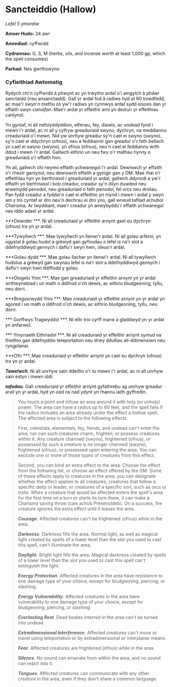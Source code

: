 # Sancteiddio (Hallow)

*Lefel 5 ymoralw*

**Amser Hudo:** 24 awr

**Amrediad:** cyffwrdd

**Cydrannau:** G, S, M (herbs, oils, and incense worth at least 1,000 gp, which the spell consumes)

**Parhad:** Nes gwrthswyno

### Cyfieithiad Awtomatig

Rydych chi'n cyffwrdd â phwynt ac yn trwytho ardal o'i amgylch â phŵer sanctaidd (neu ansanctaidd). Gall yr ardal fod â radiws hyd at 60 troedfedd, ac mae'r swyn'n methu os yw'r radiws yn cynnwys ardal sydd eisoes dan yr effaith swyn *canolfan*. Mae'r ardal yr effeithir arni yn destun yr effeithiau canlynol.

Yn gyntaf, ni all nefolyddyddion, elfenau, fey, diawls, ac undead fynd i mewn i'r ardal, ac ni all y cyfryw greaduriaid swyno, dychryn, na meddiannu creaduriaid o'i mewn. Nid yw unrhyw greadur sy'n cael ei swyno (swyno), sy'n cael ei ddychryn (ofnus), neu a feddiannir gan greadur o'r fath bellach yn cael ei swyno (swyno), yn ofnus (ofnus), neu'n cael ei feddiannu wrth ddod i mewn i'r ardal. Gallwch eithrio un neu fwy o'r mathau hynny o greaduriaid o'r effaith hon.

Yn ail, gallwch chi rwymo effaith ychwanegol i'r ardal. Dewiswch yr effaith o'r rhestr ganlynol, neu dewiswch effaith a gynigir gan y DM. Mae rhai o'r effeithiau hyn yn berthnasol i greaduriaid yr ardal; gallwch ddynodi a yw'r effaith yn berthnasol i bob creadur, creadur sy'n dilyn duwdod neu arweinydd penodol, neu greaduriaid o fath penodol, fel orcs neu droliau. Pan fydd creadur a fyddai'n cael ei effeithio yn mynd i mewn i ardal y swyn am y tro cyntaf ar dro neu'n dechrau ei dro yno, gall wneud tafliad achubol Charisma. Ar lwyddiant, mae'r creadur yn anwybyddu'r effaith ychwanegol nes iddo adael yr ardal.

***Dewrder ***. Ni all creaduriaid yr effeithir arnynt gael eu dychryn (ofnus) tra yn yr ardal.

***Tywyllwch ***. Mae tywyllwch yn llenwi'r ardal. Ni all golau arferol, yn ogystal â golau hudol a grëwyd gan gyfnodau o lefel is na'r slot a ddefnyddiwyd gennych i daflu'r swyn hwn, oleuo'r ardal.

***Golau dydd ***. Mae golau llachar yn llenwi'r ardal. Ni all tywyllwch hudolus a grëwyd gan swynau lefel is na'r slot a ddefnyddiwyd gennych i daflu'r swyn hwn ddiffodd y golau.

***Diogelu Ynni ***. Mae gan greaduriaid yr effeithir arnynt yn yr ardal wrthwynebiad i un math o ddifrod o'ch dewis, ac eithrio bludgeoning, tyllu, neu dorri.

***Bregusrwydd Ynni ***. Mae creaduriaid yr effeithir arnynt yn yr ardal yn agored i un math o ddifrod o'ch dewis, ac eithrio bludgeoning, tyllu, neu dorri.

*** Gorffwys Tragwyddol ***. Ni ellir troi cyrff marw a gladdwyd yn yr ardal yn anfarwol.

*** Ymyrraeth Eithriadol ***. Ni all creaduriaid yr effeithir arnynt symud na theithio gan ddefnyddio teleportation neu drwy ddulliau all-ddimensiwn neu ryngplanar.

***Ofn ***. Mae creaduriaid yr effeithir arnynt yn cael eu dychryn (ofnus) tra yn yr ardal.

***Tawelwch***. Ni all unrhyw sain ddeillio o'r tu mewn i'r ardal, ac ni all unrhyw sain estyn i mewn iddi.

***tafodau***. Gall creaduriaid yr effeithir arnynt gyfathrebu ag unrhyw greadur arall yn yr ardal, hyd yn oed os nad ydynt yn rhannu iaith gyffredin.

>  You touch a point and infuse an area around it with holy (or unholy) power. The area can have a radius up to 60 feet, and the spell fails if the radius includes an area already under the effect a *hallow* spell. The affected area is subject to the following effects.
>  
>  First, celestials, elementals, fey, fiends, and undead can't enter the area, nor can such creatures charm, frighten, or possess creatures within it. Any creature charmed (swyno), frightened (ofnus), or possessed by such a creature is no longer charmed (swyno), frightened (ofnus), or possessed upon entering the area. You can exclude one or more of those types of creatures from this effect.
>  
>  Second, you can bind an extra effect to the area. Choose the effect from the following list, or choose an effect offered by the GM. Some of these effects apply to creatures in the area; you can designate whether the effect applies to all creatures, creatures that follow a specific deity or leader, or creatures of a specific sort, such as orcs or trolls. When a creature that would be affected enters the spell's area for the first time on a turn or starts its turn there, it can make a Charisma saving throw (cais achub Presenoldeb). On a success, the creature ignores the extra effect until it leaves the area.
>  
>  ***Courage***. Affected creatures can't be frightened (ofnus) while in the area.
>  
>  ***Darkness***. Darkness fills the area. Normal light, as well as magical light created by spells of a lower level than the slot you used to cast this spell, can't illuminate the area.
>  
>  ***Daylight***. Bright light fills the area. Magical darkness created by spells of a lower level than the slot you used to cast this spell can't extinguish the light.
>  
>  ***Energy Protection***. Affected creatures in the area have resistance to one damage type of your choice, except for bludgeoning, piercing, or slashing.
>  
>  ***Energy Vulnerability***. Affected creatures in the area have vulnerability to one damage type of your choice, except for bludgeoning, piercing, or slashing.
>  
>  ***Everlasting Rest***. Dead bodies interred in the area can't be turned into undead.
>  
>  ***Extradimensional Interference***. Affected creatures can't move or travel using teleportation or by extradimensional or interplanar means.
>  
>  ***Fear***. Affected creatures are frightened (ofnus) while in the area.
>  
>  ***Silence***. No sound can emanate from within the area, and no sound can reach into it.
>  
>  ***Tongues***. Affected creatures can communicate with any other creature in the area, even if they don't share a common language.